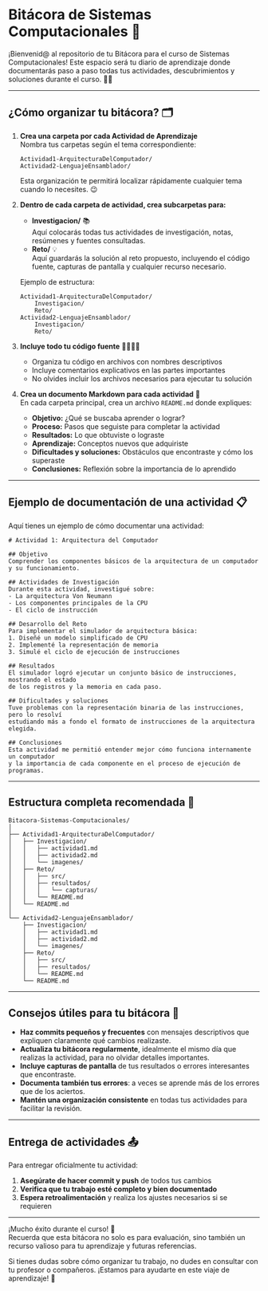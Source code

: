 # Bitácora de Sistemas Computacionales 🚀

¡Bienvenid@ al repositorio de tu Bitácora para el curso de Sistemas Computacionales! Este espacio será tu diario de aprendizaje donde documentarás paso a paso todas tus actividades, descubrimientos y soluciones durante el curso. 📘✨

---

## ¿Cómo organizar tu bitácora? 🗂️

1. **Crea una carpeta por cada Actividad de Aprendizaje**  
   Nombra tus carpetas según el tema correspondiente:  
   ```
   Actividad1-ArquitecturaDelComputador/
   Actividad2-LenguajeEnsamblador/
   ```
   Esta organización te permitirá localizar rápidamente cualquier tema cuando lo necesites. 😉

2. **Dentro de cada carpeta de actividad, crea subcarpetas para:**
   - **Investigacion/** 📚  
     Aquí colocarás todas tus actividades de investigación, notas, resúmenes y fuentes consultadas.
   - **Reto/** 💡  
     Aquí guardarás la solución al reto propuesto, incluyendo el código fuente, capturas de pantalla y cualquier recurso necesario.

   Ejemplo de estructura:
   ```
   Actividad1-ArquitecturaDelComputador/
       Investigacion/
       Reto/
   Actividad2-LenguajeEnsamblador/
       Investigacion/
       Reto/
   ```

3. **Incluye todo tu código fuente** 👩‍💻👨‍💻  
   - Organiza tu código en archivos con nombres descriptivos
   - Incluye comentarios explicativos en las partes importantes
   - No olvides incluir los archivos necesarios para ejecutar tu solución

4. **Crea un documento Markdown para cada actividad** 📝  
   En cada carpeta principal, crea un archivo `README.md` donde expliques:
   - **Objetivo:** ¿Qué se buscaba aprender o lograr?
   - **Proceso:** Pasos que seguiste para completar la actividad
   - **Resultados:** Lo que obtuviste o lograste
   - **Aprendizaje:** Conceptos nuevos que adquiriste
   - **Dificultades y soluciones:** Obstáculos que encontraste y cómo los superaste
   - **Conclusiones:** Reflexión sobre la importancia de lo aprendido

---

## Ejemplo de documentación de una actividad 📋

Aquí tienes un ejemplo de cómo documentar una actividad:

```
# Actividad 1: Arquitectura del Computador

## Objetivo
Comprender los componentes básicos de la arquitectura de un computador y su funcionamiento.

## Actividades de Investigación
Durante esta actividad, investigué sobre:
- La arquitectura Von Neumann
- Los componentes principales de la CPU
- El ciclo de instrucción

## Desarrollo del Reto
Para implementar el simulador de arquitectura básica:
1. Diseñé un modelo simplificado de CPU
2. Implementé la representación de memoria
3. Simulé el ciclo de ejecución de instrucciones

## Resultados
El simulador logró ejecutar un conjunto básico de instrucciones, mostrando el estado
de los registros y la memoria en cada paso.

## Dificultades y soluciones
Tuve problemas con la representación binaria de las instrucciones, pero lo resolví
estudiando más a fondo el formato de instrucciones de la arquitectura elegida.

## Conclusiones
Esta actividad me permitió entender mejor cómo funciona internamente un computador
y la importancia de cada componente en el proceso de ejecución de programas.
```

---

## Estructura completa recomendada 📂

```
Bitacora-Sistemas-Computacionales/
│
├── Actividad1-ArquitecturaDelComputador/
│   ├── Investigacion/
│   │   ├── actividad1.md
│   │   ├── actividad2.md
│   │   └── imagenes/
│   ├── Reto/
│   │   ├── src/
│   │   ├── resultados/
│   │   │   └── capturas/
│   │   └── README.md
│   └── README.md
│
└── Actividad2-LenguajeEnsamblador/
    ├── Investigacion/
    │   ├── actividad1.md
    │   ├── actividad2.md
    │   └── imagenes/
    ├── Reto/
    │   ├── src/
    │   ├── resultados/
    │   └── README.md
    └── README.md
```

---

## Consejos útiles para tu bitácora 🧠

- **Haz commits pequeños y frecuentes** con mensajes descriptivos que expliquen claramente qué cambios realizaste.
- **Actualiza tu bitácora regularmente**, idealmente el mismo día que realizas la actividad, para no olvidar detalles importantes.
- **Incluye capturas de pantalla** de tus resultados o errores interesantes que encontraste.
- **Documenta también tus errores**: a veces se aprende más de los errores que de los aciertos.
- **Mantén una organización consistente** en todas tus actividades para facilitar la revisión.

---

## Entrega de actividades 📤

Para entregar oficialmente tu actividad:
1. **Asegúrate de hacer commit y push** de todos tus cambios
2. **Verifica que tu trabajo esté completo y bien documentado**
3. **Espera retroalimentación** y realiza los ajustes necesarios si se requieren

---

¡Mucho éxito durante el curso! 🌟  
Recuerda que esta bitácora no solo es para evaluación, sino también un recurso valioso para tu aprendizaje y futuras referencias.

Si tienes dudas sobre cómo organizar tu trabajo, no dudes en consultar con tu profesor o compañeros. ¡Estamos para ayudarte en este viaje de aprendizaje! 🤝
